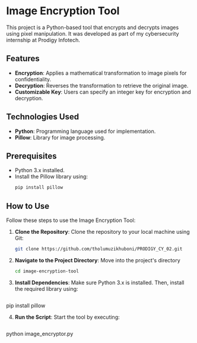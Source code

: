 # Image Encryption Tool

This project is a Python-based tool that encrypts and decrypts images using pixel manipulation. It was developed as part of my cybersecurity internship at Prodigy Infotech.

## Features
- **Encryption**: Applies a mathematical transformation to image pixels for confidentiality.
- **Decryption**: Reverses the transformation to retrieve the original image.
- **Customizable Key**: Users can specify an integer key for encryption and decryption.

## Technologies Used
- **Python**: Programming language used for implementation.
- **Pillow**: Library for image processing.

## Prerequisites
- Python 3.x installed.
- Install the Pillow library using:
  ```bash
  pip install pillow

## How to Use

Follow these steps to use the Image Encryption Tool:

1. **Clone the Repository**:
   Clone the repository to your local machine using Git:
   ```bash
   git clone https://github.com/tholumuzikhuboni/PRODIGY_CY_02.git

2. **Navigate to the Project Directory**:
   Move into the project's directory
   ```bash
   cd image-encryption-tool

3. **Install Dependencies**:
   Make sure Python 3.x is installed. Then, install the required library using:
   ```bash
  pip install pillow

4. **Run the Script**:
   Start the tool by executing:
   ```bash
  python image_encryptor.py



